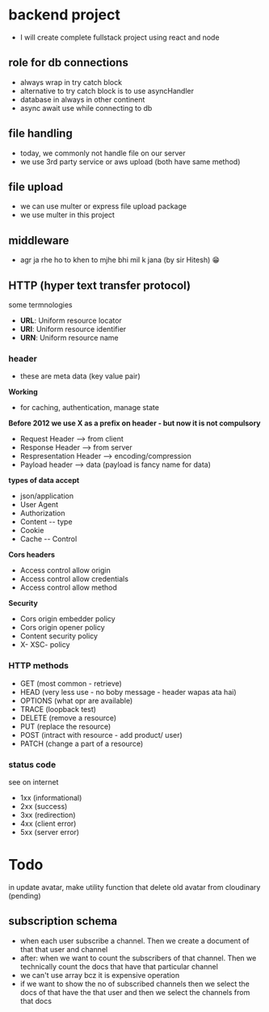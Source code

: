 # backend project

- I will create complete fullstack project using react and node


## role for db connections

- always wrap in try catch block
- alternative to try catch block is to use asyncHandler
- database in always in other continent
- async await use while connecting to db


## file handling

- today, we commonly not handle file on our server
- we use 3rd party service or aws upload (both have same method)


## file upload

- we can use multer or express file upload package
- we use multer in this project


## middleware

- agr ja rhe ho to khen to mjhe bhi mil k jana (by sir Hitesh) 😁


## HTTP (hyper text transfer protocol)

some termnologies
- **URL**: Uniform resource locator
- **URI**: Uniform resource identifier
- **URN**: Uniform resource name

### header

- these are meta data (key value pair)

**Working**
- for caching, authentication, manage state

**Before 2012 we use X as a prefix on header - but now it is not compulsory**

- Request Header --> from client
- Response Header --> from server
- Respresentation Header --> encoding/compression
- Payload header --> data (payload is fancy name for data)

**types of data accept**

- json/application
- User Agent
- Authorization
- Content -- type
- Cookie
- Cache -- Control


**Cors headers**

- Access control allow origin
- Access control allow credentials
- Access control allow method


**Security**

- Cors origin embedder policy
- Cors origin opener policy
- Content security policy
- X- XSC- policy


### HTTP methods

- GET (most common - retrieve)
- HEAD (very less use - no boby message - header wapas ata hai)
- OPTIONS (what opr are available)
- TRACE (loopback test)
- DELETE (remove a resource)
- PUT (replace the resource)
- POST (intract with resource - add product/ user)
- PATCH (change a part of a resource)


### status code

see on internet

- 1xx (informational)
- 2xx (success)
- 3xx (redirection)
- 4xx (client error)
- 5xx (server error)


# Todo

in update avatar, make utility function that delete old avatar from cloudinary (pending)


## subscription schema

- when each user subscribe a channel. Then we create a document of that that user and channel
- after: when we want to count the subscribers of that channel. Then we technically count the docs that have that particular channel
- we can't use array bcz it is expensive operation
- if we want to show the no of subscribed channels then we select the docs of that have the that user and then we select the channels from that docs